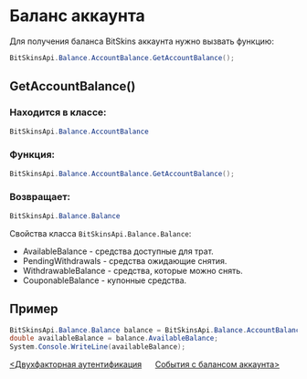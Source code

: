 ﻿# Баланс аккаунта

Для получения баланса BitSkins аккаунта нужно вызвать функцию:

```csharp
BitSkinsApi.Balance.AccountBalance.GetAccountBalance();
```

## GetAccountBalance()

### Находится в классе:

```csharp
BitSkinsApi.Balance.AccountBalance
```

### Функция:

```csharp
BitSkinsApi.Balance.AccountBalance.GetAccountBalance();
```

### Возвращает:

```csharp
BitSkinsApi.Balance.Balance
```

Свойства класса ```BitSkinsApi.Balance.Balance```:
* AvailableBalance - средства доступные для трат.
* PendingWithdrawals - средства ожидающие снятия.
* WithdrawableBalance - средства, которые можно снять.
* CouponableBalance - купонные средства.

## Пример

```csharp
BitSkinsApi.Balance.Balance balance = BitSkinsApi.Balance.AccountBalance.GetAccountBalance();
double availableBalance = balance.AvailableBalance;
System.Console.WriteLine(availableBalance);
```

[<Двухфакторная аутентификация](https://github.com/Captious99/BitSkinsApi/blob/master/docs/ru/account/two_factor_authentication.md) &nbsp;&nbsp;&nbsp;&nbsp; [События с балансом аккаунта>](https://github.com/Captious99/BitSkinsApi/blob/master/docs/ru/balance/money_events.md)
